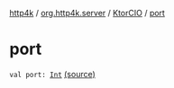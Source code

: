 [http4k](../../index.md) / [org.http4k.server](../index.md) / [KtorCIO](index.md) / [port](./port.md)

# port

`val port: `[`Int`](https://kotlinlang.org/api/latest/jvm/stdlib/kotlin/-int/index.html) [(source)](https://github.com/http4k/http4k/blob/master/http4k-server-ktorcio/src/main/kotlin/org/http4k/server/KtorCIO.kt#L28)